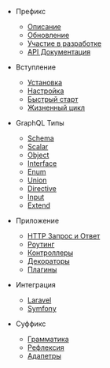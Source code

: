 - Префикс
    - [Описание](/ru/README.md)
    - [Обновление](/ru/upgrade)
    - [Участие в разработке](/ru/contributions)
    - [API Документация](http://railt.org/api/index.html)
    
- Вступление
    - [Установка](/ru/installation)
    - [Настройка](/ru/configuration)
    - [Быстрый старт](/ru/quickstart)
    - [Жизненный цикл](/ru/lifecycle)
    
- GraphQL Типы
    - [Schema](/ru/schema)
    - [Scalar](/ru/scalar)
    - [Object](/ru/object)
    - [Interface](/ru/interface)
    - [Enum](/ru/enum)
    - [Union](/ru/union)
    - [Directive](/ru/directive)
    - [Input](/ru/input)
    - [Extend](/ru/extend)
    
- Приложение
    - [HTTP Запрос и Ответ](/ru/http-io)
    - [Роутинг](/ru/routes)
    - [Контроллеры](/ru/controllers)
    - [Декораторы](/ru/decorators)
    - [Плагины](/ru/plugins)

- Интеграция
    - [Laravel](/ru/laravel)
    - [Symfony](/ru/symfony)
    
- Суффикс
    - [Грамматика](/ru/graphql-idl)
    - [Рефлексия](/ru/reflection)
    - [Адапетры](/ru/adapters)
